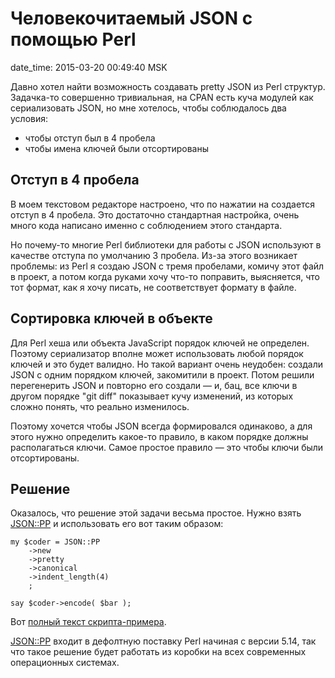 # Человекочитаемый JSON с помощью Perl

date_time: 2015-03-20 00:49:40 MSK

Давно хотел найти возможность создавать pretty JSON из Perl структур.
Задачка-то совершенно тривиальная, на CPAN есть куча модулей как
сериализовать JSON, но мне хотелось, чтобы соблюдалось два условия:

 * чтобы отступ был в 4 пробела
 * чтобы имена ключей были отсортированы

## Отступ в 4 пробела

В моем текстовом редакторе настроено, что по нажатии на <tab> создается отступ
в 4 пробела. Это достаточно стандартная настройка, очень много кода написано
именно с соблюдением этого стандарта.

Но почему-то многие Perl библиотеки для работы с JSON используют в качестве
отступа по умолчанию 3 пробела. Из-за этого возникает проблемы: из
Perl я создаю JSON c тремя пробелами, комичу этот файл в проект, а потом
когда руками хочу что-то поправить, выясняется, что тот формат, как я хочу
писать, не соответствует формату в файле.

## Сортировка ключей в объекте

Для Perl хеша или объекта JavaScript порядок ключей не определен. Поэтому
сериализатор вполне может использовать любой порядок ключей и это будет
валидно. Но такой вариант очень неудобен: создали JSON с одним порядком
ключей, закомитили в проект. Потом решили перегенерить JSON и повторно его
создали — и, бац, все ключи в другом порядке "git diff" показывает кучу
изменений, из которых сложно понять, что реально изменилось.

Поэтому хочется чтобы JSON всегда формировался одинаково, а для этого
нужно определить какое-то правило, в каком порядке должны располагаться ключи.
Самое простое правило — это чтобы ключи были отсортированы.

## Решение

Оказалось, что решение этой задачи весьма простое. Нужно взять
[JSON::PP](https://metacpan.org/pod/JSON::PP) и использовать его вот таким
образом:

    my $coder = JSON::PP
        ->new
        ->pretty
        ->canonical
        ->indent_length(4)
        ;

    say $coder->encode( $bar );

Вот [полный текст скрипта-примера](https://gist.github.com/bessarabov/c18a7aa18c39d27cfde4).

[JSON::PP](https://metacpan.org/pod/JSON::PP) входит в дефолтную поставку
Perl начиная с версии 5.14, так что такое решение будет работать из коробки
на всех современных операционных системах.
